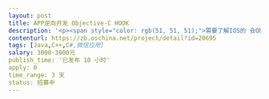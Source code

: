 ```yaml
---                
layout: post       
title: APP逆向开发 Objective-C HOOK           
description: '<p><span style="color: rgb(51, 51, 51);">需要了解IOS的 会Objective-C 语法 和 API HOOK的&nbsp;</span>了解动态库 dylib 和 SDK环境</p><p>需要完成APP 功能顺序调整 以及<span style="color: rgb(51, 51, 51);">&nbsp;UUDI验证激活 和 功能API hook</span></p>'     
contenturl: https://zb.oschina.net/project/detail?id=20695      
tags: [Java,C++,C#,微信应用]            
salary: 3000-3000元          
publish_time: '已发布 10 小时'         
apply: 0                   
time_range: 3 天              
status: 招募中                  
---                 
```

